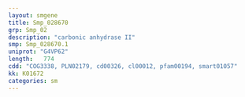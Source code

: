 ```yaml
---
layout: smgene
title: Smp_028670
grp: Smp_02
description: "carbonic anhydrase II"
smp: Smp_028670.1
uniprot: "G4VP62"
length:   774
cdd: "COG3338, PLN02179, cd00326, cl00012, pfam00194, smart01057"
kk: K01672
categories: sm
---
```

